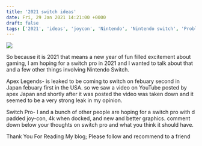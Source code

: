 ```yaml
---
title: '2021 switch ideas'
date: Fri, 29 Jan 2021 14:21:00 +0000
draft: false
tags: ['2021', 'ideas', 'joycon', 'Nintendo', 'Nintendo switch', 'Problems', 'Uncategorized', 'video games']
---
```


![](https://1.bp.blogspot.com/-I8fZGYBBOe4/YBQcPbl6zVI/AAAAAAAAA6w/PTeN6DmkqtEoePAzC_K6kOBS8h2-eJlSgCLcBGAsYHQ/w640-h329/Nintendo%2Bswitch-clipart.png)

  

  

So because it is 2021 that means a new year of fun filled excitement about gaming, I am hoping for a switch pro in 2021 and I wanted to talk about that and a few other things involving Nintendo Switch.

  

Apex Legends- is leaked to be coming to switch on febuary second in Japan febuary first in the USA. so we saw a video on YouTube posted by apex Japan and shortly after it was posted the video was taken down and it seemed to be a very strong leak in my opinion.

  

Switch Pro- I and a bunch of other people are hoping for a switch pro with d padded joy-con, 4k when docked, and new and better graphics. comment down below your thoughts on switch pro and what you think it should have.

  

Thank You For Reading My blog; Please follow and recommend to a friend
